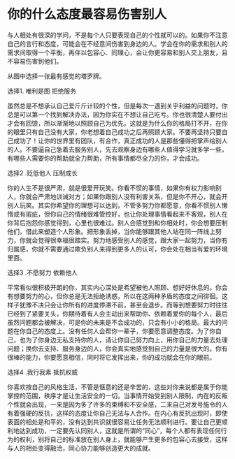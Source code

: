 # 你的什么态度最容易伤害别人

与人相处有很深的学问，不是每个人只要表现自己的个性就可以的。如果你不注意自己的言行和态度，可能会在不经意间伤害到身边的人。学会在你的需求和别人的需求间取得一个平衡，再伴以包容心、同理心，会让你更容易和别人交上朋友，且不容易伤害到他们。 

从图中选择一张最有感觉的塔罗牌。 

选择1. 唯利是图 拒绝服务 

虽然总是不想承认自己爱斤斤计较的个性，但是每次一遇到关乎利益的问题时，你总是可以第一个找到解决办法，因为你实在不想让自己吃亏。你也很清楚人要付出才会有回馈，所以渐渐地以照顾自己为优先。这就是为什么你的格局打不开，在你的眼里只有自己没有大家，你老想着自己成功之后再照顾大家。不要再坚持只要自己成功了！让你的世界里有团队，有合作，真正成功的人是那些懂得把掌声给别人的人。不要逼自己急着去服务别人，先去观察身边有哪些人值得学习就多学一些，有哪些人需要你的帮助就全力帮助，所有事情都尽全力的你，才会成功。 

选择2 .贬低他人 压制成长 

你的人生不是很严肃，就是很爱开玩笑。你看不惯的事情，如果你有权力影响别人，你就会严肃地训诫对方；如果你跟别人没有利害关系，但是你不开心，就会开别人玩笑。其实你希望你的理想可以达到，不管多努力你都愿意，你看不惯别人懒惰或有瑕疵，但你自己的情绪很难管控好，也让你处理事情看起来不客观，别人在你背后抱怨你感觉得到，心里也很难过。别人会感觉到和你相处时，你会想要压制他们，借此来塑造个人形象。把形象丢掉，当你能够跟其他人站在同一阵线上努力，你就会觉得很幸福很踏实。努力地感受别人的感觉，跟大家一起努力，当你有归属感，你就不需要通过欺负别人来得到更多人的认可，你会处在相当有爱的环境里面。 

选择3 .不愿努力 依赖他人 

平常看似很积极开朗的你，其实内心深处是希望被他人照顾、想好好休息的。你会有想要努力的心，但你总是无法拒绝诱惑，所以在这两种矛盾的态度之间徘徊。这样子犹豫不决只会让你所有的进度停滞不前，甚至会退步。而等到想要努力时往往已经到了紧要关头，你期待着有人会主动出来帮助你、依赖着爱你的每个人，最后虽然问题都会被解决，可是你的未来是不会成功的，只会有小小的格局。最大的问题在你自己的态度上。没有任何人会帮你一辈子，你要愿意调整态度。为了你自己，也为了你身边无私支持你的人，请让你自己努力向上，用你自己的力量去处理问题；换你去支持、服务身边的人，你会真实地感觉到自己的力量是很大的。你有很棒的能力，你要愿意相信，同时将它发挥出来，你的成功就会在你的眼前。 

选择4 .我行我素 抵抗权威 

你喜欢按自己的风格生活，不管是惬意的还是辛苦的，这些对你来说都是属于你能掌控的范围，秩序才是让生活安全的一切。当事情开始受到别人限制，内在的反叛个性就会出现，一来是因为多了许多的束缚和不安全感，二来自己对发号施令的人有着强硬的反抗，这样的态度让你自己无法与人合作。在内心有反抗出现时，即使表面的相处是和平的，没有达到共识就很容易让任务无法顺利进行。要让自己更顺利地达到成功，一定要先认同别人，这就是所谓的“同心”，每个人都有表现任何行为的权利，别将自己的标准放在别人身上，就能够产生更多的包容心去接受，这样与人的相处变得融洽，同心协力能够创造更大的成就。